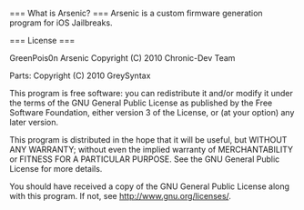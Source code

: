 === What is Arsenic? ===
Arsenic is a custom firmware generation program for iOS Jailbreaks.

=== License ===

GreenPois0n Arsenic
Copyright (C) 2010 Chronic-Dev Team

Parts:
Copyright (C) 2010 GreySyntax
 
This program is free software: you can redistribute it and/or modify
it under the terms of the GNU General Public License as published by
the Free Software Foundation, either version 3 of the License, or
(at your option) any later version.
 
This program is distributed in the hope that it will be useful,
but WITHOUT ANY WARRANTY; without even the implied warranty of
MERCHANTABILITY or FITNESS FOR A PARTICULAR PURPOSE.  See the
GNU General Public License for more details.
 
You should have received a copy of the GNU General Public License
along with this program.  If not, see <http://www.gnu.org/licenses/>.

